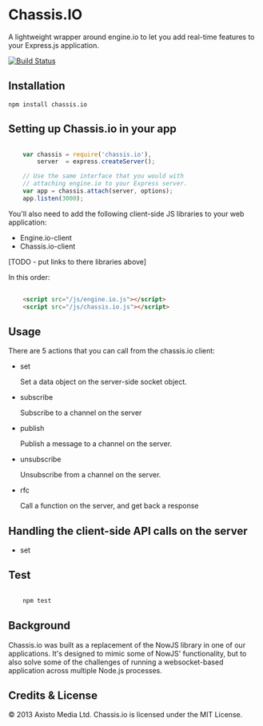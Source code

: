 Chassis.IO
==========

A lightweight wrapper around engine.io to let you add real-time features to your Express.js application.

[![Build Status](https://travis-ci.org/webcast-io/chassis.io.png?branch=master)](https://travis-ci.org/webcast-io/chassis.io)

Installation
---

    npm install chassis.io

Setting up Chassis.io in your app
---

```javascript

    var chassis = require('chassis.io'),
        server  = express.createServer();

    // Use the same interface that you would with
    // attaching engine.io to your Express server.
    var app = chassis.attach(server, options);
    app.listen(3000);

```

You'll also need to add the following client-side JS libraries to your web application:

- Engine.io-client
- Chassis.io-client

[TODO - put links to there libraries above]

In this order:

```html
    
    <script src="/js/engine.io.js"></script>
    <script src="/js/chassis.io.js"></script>

```

Usage
---

There are 5 actions that you can call from the chassis.io client:

- set

  Set a data object on the server-side socket object.

- subscribe

  Subscribe to a channel on the server

- publish

  Publish a message to a channel on the server. 

- unsubscribe

  Unsubscribe from a channel on the server. 

- rfc

  Call a function on the server, and get back a response

Handling the client-side API calls on the server
---

- set



Test
---

```javascript

    npm test

```

Background
---

Chassis.io was built as a replacement of the NowJS library in one of our applications. It's designed to mimic some of NowJS' functionality, but to also solve some of the challenges of running a websocket-based application across multiple Node.js processes.

Credits & License
---

&copy; 2013 Axisto Media Ltd. Chassis.io is licensed under the MIT License.
